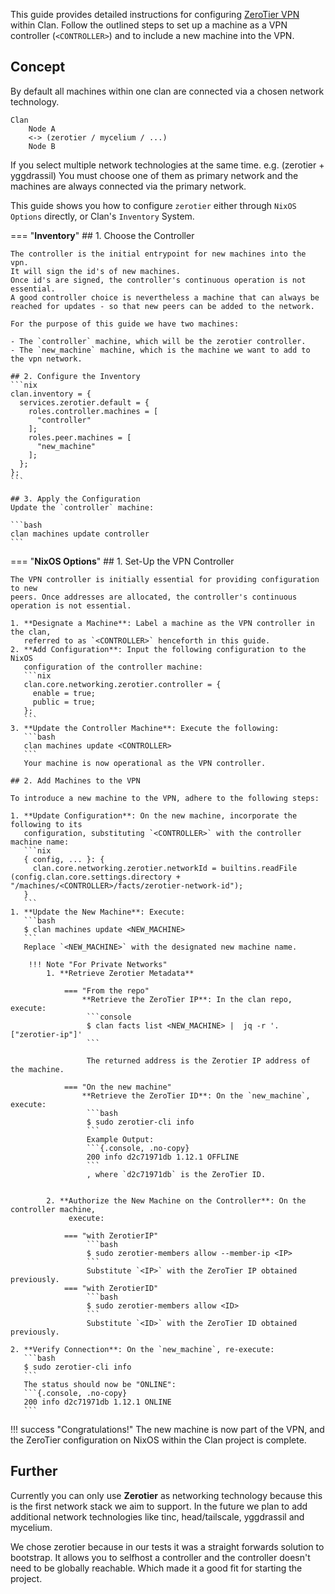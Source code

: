 
This guide provides detailed instructions for configuring
[ZeroTier VPN](https://zerotier.com) within Clan. Follow the
outlined steps to set up a machine as a VPN controller (`<CONTROLLER>`) and to
include a new machine into the VPN.

## Concept

By default all machines within one clan are connected via a chosen network technology.

```{.no-copy}
Clan
    Node A
    <-> (zerotier / mycelium / ...)
    Node B
```

If you select multiple network technologies at the same time. e.g. (zerotier + yggdrassil)
You must choose one of them as primary network and the machines are always connected via the primary network.

This guide shows you how to configure `zerotier` either through `NixOS Options` directly, or Clan's `Inventory` System.


=== "**Inventory**"
    ## 1. Choose the Controller

    The controller is the initial entrypoint for new machines into the vpn.
    It will sign the id's of new machines.
    Once id's are signed, the controller's continuous operation is not essential.
    A good controller choice is nevertheless a machine that can always be reached for updates - so that new peers can be added to the network.

    For the purpose of this guide we have two machines:

    - The `controller` machine, which will be the zerotier controller.
    - The `new_machine` machine, which is the machine we want to add to the vpn network.

    ## 2. Configure the Inventory
    ```nix
    clan.inventory = {
      services.zerotier.default = {
        roles.controller.machines = [
          "controller"
        ];
        roles.peer.machines = [
          "new_machine"
        ];
      };
    };
    ```
    
    ## 3. Apply the Configuration
    Update the `controller` machine:

    ```bash
    clan machines update controller
    ```


=== "**NixOS Options**"
    ## 1. Set-Up the VPN Controller

    The VPN controller is initially essential for providing configuration to new
    peers. Once addresses are allocated, the controller's continuous operation is not essential.

    1. **Designate a Machine**: Label a machine as the VPN controller in the clan,
       referred to as `<CONTROLLER>` henceforth in this guide.
    2. **Add Configuration**: Input the following configuration to the NixOS
       configuration of the controller machine:
       ```nix
       clan.core.networking.zerotier.controller = {
         enable = true;
         public = true;
       };
       ```
    3. **Update the Controller Machine**: Execute the following:
       ```bash
       clan machines update <CONTROLLER>
       ```
       Your machine is now operational as the VPN controller.

    ## 2. Add Machines to the VPN

    To introduce a new machine to the VPN, adhere to the following steps:

    1. **Update Configuration**: On the new machine, incorporate the following to its
       configuration, substituting `<CONTROLLER>` with the controller machine name:
       ```nix
       { config, ... }: {
         clan.core.networking.zerotier.networkId = builtins.readFile (config.clan.core.settings.directory + "/machines/<CONTROLLER>/facts/zerotier-network-id");
       }
       ```
    1. **Update the New Machine**: Execute:
       ```bash
       $ clan machines update <NEW_MACHINE>
       ```
       Replace `<NEW_MACHINE>` with the designated new machine name.

        !!! Note "For Private Networks"
            1. **Retrieve Zerotier Metadata**

                === "From the repo"
                    **Retrieve the ZeroTier IP**: In the clan repo, execute:
                     ```console
                     $ clan facts list <NEW_MACHINE> |  jq -r '.["zerotier-ip"]'
                     ```

                     The returned address is the Zerotier IP address of the machine.

                === "On the new machine"
                    **Retrieve the ZeroTier ID**: On the `new_machine`, execute:
                     ```bash
                     $ sudo zerotier-cli info
                     ```
                     Example Output:
                     ```{.console, .no-copy}
                     200 info d2c71971db 1.12.1 OFFLINE
                     ```
                     , where `d2c71971db` is the ZeroTier ID.


            2. **Authorize the New Machine on the Controller**: On the controller machine,
                 execute:

                === "with ZerotierIP"
                     ```bash
                     $ sudo zerotier-members allow --member-ip <IP>
                     ```
                     Substitute `<IP>` with the ZeroTier IP obtained previously.
                === "with ZerotierID"
                     ```bash
                     $ sudo zerotier-members allow <ID>
                     ```
                     Substitute `<ID>` with the ZeroTier ID obtained previously.

    2. **Verify Connection**: On the `new_machine`, re-execute:
       ```bash
       $ sudo zerotier-cli info
       ```
       The status should now be "ONLINE":
       ```{.console, .no-copy}
       200 info d2c71971db 1.12.1 ONLINE
       ```

!!! success "Congratulations!"
    The new machine is now part of the VPN, and the ZeroTier
    configuration on NixOS within the Clan project is complete.

## Further

Currently you can only use **Zerotier** as networking technology because this is the first network stack we aim to support.
In the future we plan to add additional network technologies like tinc, head/tailscale, yggdrassil and mycelium.

We chose zerotier because in our tests it was a straight forwards solution to bootstrap.
It allows you to selfhost a controller and the controller doesn't need to be globally reachable.
Which made it a good fit for starting the project.
